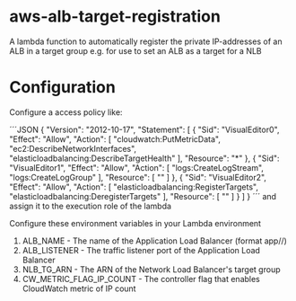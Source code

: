 # aws-alb-target-registration
A lambda function to automatically register the private IP-addresses of an ALB in a target group e.g. for use to set an ALB as a target for a NLB


# Configuration

Configure a access policy like:

´´´JSON
{
    "Version": "2012-10-17",
    "Statement": [
        {
            "Sid": "VisualEditor0",
            "Effect": "Allow",
            "Action": [
                "cloudwatch:PutMetricData",
                "ec2:DescribeNetworkInterfaces",
                "elasticloadbalancing:DescribeTargetHealth"
            ],
            "Resource": "*"
        },
        {
            "Sid": "VisualEditor1",
            "Effect": "Allow",
            "Action": [
                "logs:CreateLogStream",
                "logs:CreateLogGroup"
            ],
            "Resource": [
                "<log arn>"
            ]
        },
        {
            "Sid": "VisualEditor2",
            "Effect": "Allow",
            "Action": [
                "elasticloadbalancing:RegisterTargets",
                "elasticloadbalancing:DeregisterTargets"
            ],
            "Resource": [
                "<Target group arn>"
            ]
        }
    ]
}
´´´
and assign it to the execution role of the lambda

Configure these environment variables in your Lambda environment
1. ALB_NAME - The name of the Application Load Balancer (format app/<name>/<id>)
2. ALB_LISTENER - The traffic listener port of the Application Load Balancer
3. NLB_TG_ARN - The ARN of the Network Load Balancer's target group
4. CW_METRIC_FLAG_IP_COUNT - The controller flag that enables CloudWatch metric of IP count
